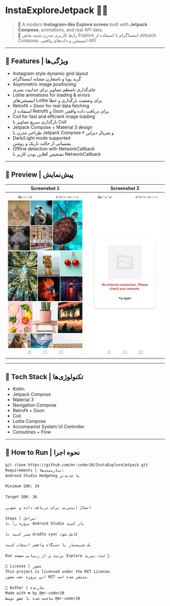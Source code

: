 # InstaExploreJetpack 📸✨  
> 📱 A modern **Instagram-like Explore screen** built with **Jetpack Compose**, animations, and real API data.  
>📱 رابط کاربری مدرن شبیه بخش Explore اینستاگرام با استفاده از Jetpack Compose، انیمیشن و داده‌های واقعی API.


---

## 🔹 Features | ویژگی‌ها

- Instagram-style dynamic grid layout  
  گرید پویا و نامتقارن مشابه اینستاگرام  
- Asymmetric image positioning  
  جای‌گذاری نامنظم تصاویر برای جذابیت بصری  
- Lottie animations for loading & errors  
  انیمیشن‌های Lottie برای وضعیت بارگذاری و خطا  
- Retrofit + Gson for real data fetching  
  استفاده از Retrofit و Gson برای دریافت داده واقعی  
- Coil for fast and efficient image loading  
  بارگذاری سریع تصاویر با Coil  
- Jetpack Compose + Material 3 design  
  طراحی مدرن با Jetpack Compose و متریال دیزاین ۳  
- Dark/Light mode supported  
  پشتیبانی از حالت تاریک و روشن  
- Offline detection with NetworkCallback  
  تشخیص آفلاین بودن کاربر با NetworkCallback  

---

## 📸 Preview | پیش‌نمایش

| Screenshot 1 | Screenshot 2 |
|--------------|--------------|
| ![Preview 1](explore%20image%201.png) | ![Preview 2](explore%20image2.png) |


---

## 🧰 Tech Stack | تکنولوژی‌ها

- Kotlin
- Jetpack Compose
- Material 3
- Navigation Compose
- Retrofit + Gson
- Coil
- Lottie Compose
- Accompanist System UI Controller
- Coroutines + Flow

---

## 🚀 How to Run | نحوه اجرا

```bash
git clone https://github.com/mr-coder20/InstaExploreJetpack.git
Requirements | نیازمندی‌ها:
Android Studio Hedgehog یا جدیدتر

Minimum SDK: 24

Target SDK: 36

اتصال اینترنت برای دریافت داده و تصویر

Steps | مراحل:
پروژه را با Android Studio باز کنید

صبر کنید تا Gradle sync کامل شود

یک شبیه‌ساز یا دستگاه واقعی انتخاب کنید

Run بزنید و از زیبایی صفحه Explore لذت ببرید 🎉

📝 License | مجوز
This project is licensed under the MIT License.
این پروژه تحت مجوز MIT منتشر شده است.

👤 Author | سازنده
Made with ❤️ by @mr-coder20
ساخته شده با عشق توسط @mr-coder20

